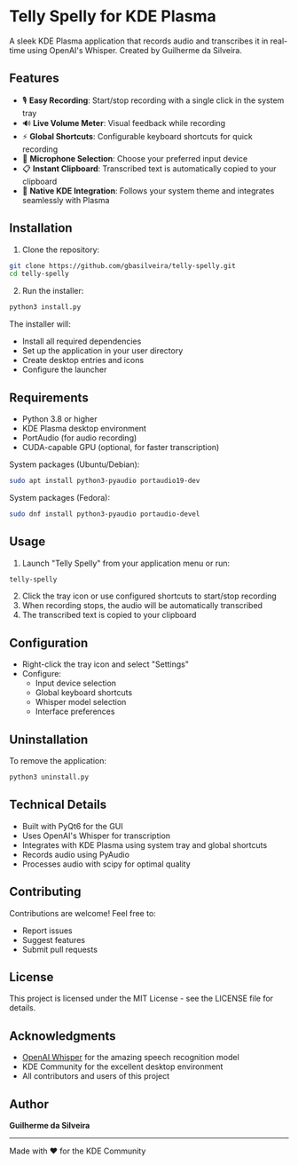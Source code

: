 # Telly Spelly for KDE Plasma

A sleek KDE Plasma application that records audio and transcribes it in real-time using OpenAI's Whisper. Created by Guilherme da Silveira.

## Features

- 🎙️ **Easy Recording**: Start/stop recording with a single click in the system tray
- 🔊 **Live Volume Meter**: Visual feedback while recording
- ⚡ **Global Shortcuts**: Configurable keyboard shortcuts for quick recording
- 🎯 **Microphone Selection**: Choose your preferred input device
- 📋 **Instant Clipboard**: Transcribed text is automatically copied to your clipboard
- 🎨 **Native KDE Integration**: Follows your system theme and integrates seamlessly with Plasma

## Installation

1. Clone the repository:
```bash
git clone https://github.com/gbasilveira/telly-spelly.git
cd telly-spelly
```

2. Run the installer:
```bash
python3 install.py
```

The installer will:
- Install all required dependencies
- Set up the application in your user directory
- Create desktop entries and icons
- Configure the launcher

## Requirements

- Python 3.8 or higher
- KDE Plasma desktop environment
- PortAudio (for audio recording)
- CUDA-capable GPU (optional, for faster transcription)

System packages (Ubuntu/Debian):
```bash
sudo apt install python3-pyaudio portaudio19-dev
```

System packages (Fedora):
```bash
sudo dnf install python3-pyaudio portaudio-devel
```

## Usage

1. Launch "Telly Spelly" from your application menu or run:
```bash
telly-spelly
```

2. Click the tray icon or use configured shortcuts to start/stop recording
3. When recording stops, the audio will be automatically transcribed
4. The transcribed text is copied to your clipboard

## Configuration

- Right-click the tray icon and select "Settings"
- Configure:
  - Input device selection
  - Global keyboard shortcuts
  - Whisper model selection
  - Interface preferences

## Uninstallation

To remove the application:
```bash
python3 uninstall.py
```

## Technical Details

- Built with PyQt6 for the GUI
- Uses OpenAI's Whisper for transcription
- Integrates with KDE Plasma using system tray and global shortcuts
- Records audio using PyAudio
- Processes audio with scipy for optimal quality

## Contributing

Contributions are welcome! Feel free to:
- Report issues
- Suggest features
- Submit pull requests

## License

This project is licensed under the MIT License - see the LICENSE file for details.

## Acknowledgments

- [OpenAI Whisper](https://github.com/openai/whisper) for the amazing speech recognition model
- KDE Community for the excellent desktop environment
- All contributors and users of this project

## Author

**Guilherme da Silveira**

---

Made with ❤️ for the KDE Community
